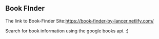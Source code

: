 ## Book FInder

The link to Book-Finder Site:https://book-finder-by-lancer.netlify.com/

Search for book information using the google books api. :)
